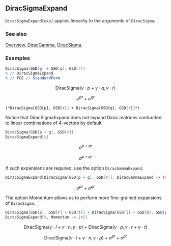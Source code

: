 ## DiracSigmaExpand

`DiracSigmaExpand[exp]` applies linearity to the arguments of `DiracSigma`.

### See also

[Overview](Extra/FeynCalc.md), [DiracGamma](DiracGamma.md), [DiracSigma](DiracSigma.md).

### Examples

```mathematica
DiracSigma[GSD[p] + GSD[q], GSD[r]]
% // DiracSigmaExpand
% // FCE // StandardForm
```

$$\text{DiracSigma}(\gamma \cdot p+\gamma \cdot q,\gamma \cdot r)$$

$$\sigma ^{pr}+\sigma ^{qr}$$

```
(*DiracSigma[GSD[p], GSD[r]] + DiracSigma[GSD[q], GSD[r]]*)
```

Notice that DiracSigmaExpand does not expand Dirac matrices contracted to linear combinations of $4$-vectors by default.

```mathematica
DiracSigma[GSD[p + q], GSD[r]]
DiracSigmaExpand[%]
```

$$\sigma ^{p+qr}$$

$$\sigma ^{p+qr}$$

If such expansions are required, use the option `DiracGammaExpand`.

```mathematica
DiracSigmaExpand[DiracSigma[GSD[p + q], GSD[r]], DiracGammaExpand -> True]
```

$$\sigma ^{pr}+\sigma ^{qr}$$

The option Momentum allows us to perform more fine-grained expansions of `DiracSigma`.

```mathematica
DiracSigma[GSD[p], GSD[r] + GSD[t]] + DiracSigma[GSD[l] + GSD[n], GSD[p]]
DiracSigmaExpand[%, Momentum -> {r}]
```

$$\text{DiracSigma}(\gamma \cdot l+\gamma \cdot n,\gamma \cdot p)+\text{DiracSigma}(\gamma \cdot p,\gamma \cdot r+\gamma \cdot t)$$

$$\text{DiracSigma}(\gamma \cdot l+\gamma \cdot n,\gamma \cdot p)+\sigma ^{pr}+\sigma ^{pt}$$
